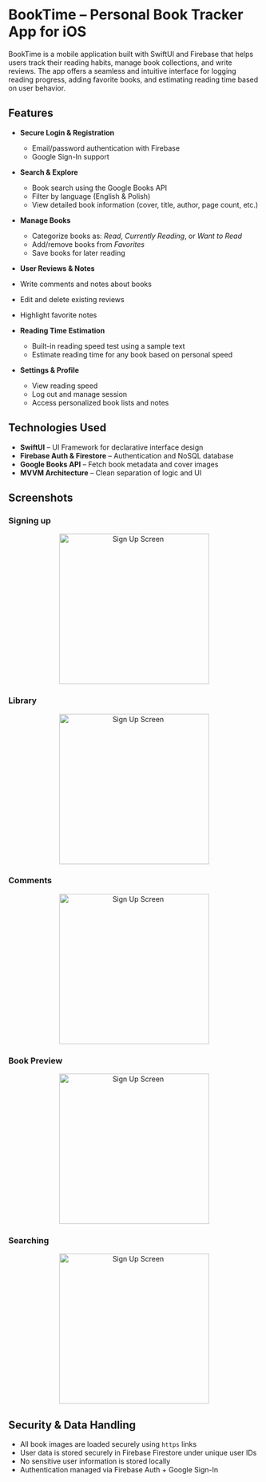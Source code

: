 # BookTime – Personal Book Tracker App for iOS

BookTime is a mobile application built with SwiftUI and Firebase that helps users track their reading habits, manage book collections, and write reviews. The app offers a seamless and intuitive interface for logging reading progress, adding favorite books, and estimating reading time based on user behavior.

## Features

- **Secure Login & Registration**
  - Email/password authentication with Firebase
  - Google Sign-In support

- **Search & Explore**
  - Book search using the Google Books API
  - Filter by language (English & Polish)
  - View detailed book information (cover, title, author, page count, etc.)

- **Manage Books**
  - Categorize books as: *Read*, *Currently Reading*, or *Want to Read*
  - Add/remove books from *Favorites*
  - Save books for later reading

-  **User Reviews & Notes**
  - Write comments and notes about books
  - Edit and delete existing reviews
  - Highlight favorite notes

- **Reading Time Estimation**
  - Built-in reading speed test using a sample text
  - Estimate reading time for any book based on personal speed

- **Settings & Profile**
  - View reading speed
  - Log out and manage session
  - Access personalized book lists and notes

## Technologies Used

- **SwiftUI** – UI Framework for declarative interface design
- **Firebase Auth & Firestore** – Authentication and NoSQL database
- **Google Books API** – Fetch book metadata and cover images
- **MVVM Architecture** – Clean separation of logic and UI

## Screenshots

### Signing up

<p align="center">
  <img src="BookTime/BookTime/Assets.xcassets/SignUp.png" width="300" alt="Sign Up Screen"/>
</p>

### Library
<p align="center">
  <img src="BookTime/BookTime/Assets.xcassets/Library.png" width="300" alt="Sign Up Screen"/>
</p>

### Comments

<p align="center">
  <img src="BookTime/BookTime/Assets.xcassets/AllComments.png" width="300" alt="Sign Up Screen"/>
</p>

### Book Preview

<p align="center">
  <img src="BookTime/BookTime/Assets.xcassets/BookPreview.png" width="300" alt="Sign Up Screen"/>
</p>

### Searching

<p align="center">
  <img src="BookTime/BookTime/Assets.xcassets/FindABook.png" width="300" alt="Sign Up Screen"/>
</p>

## Security & Data Handling

- All book images are loaded securely using `https` links
- User data is stored securely in Firebase Firestore under unique user IDs
- No sensitive user information is stored locally
- Authentication managed via Firebase Auth + Google Sign-In

